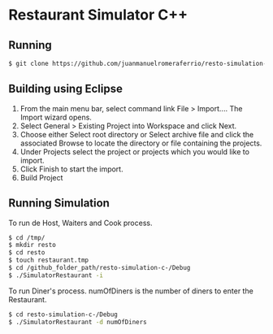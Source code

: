 # Restaurant Simulator C++

## Running

```sh
$ git clone https://github.com/juanmanuelromeraferrio/resto-simulation-c-.git # or clone your own fork
```

## Building using Eclipse

1. From the main menu bar, select  command link File > Import.... The Import wizard opens.
2. Select General > Existing Project into Workspace and click Next.
3. Choose either Select root directory or Select archive file and click the associated Browse to locate the directory or file containing the projects.
4. Under Projects select the project or projects which you would like to import.
5. Click Finish to start the import.
6. Build Project

## Running Simulation

To run de Host, Waiters and Cook process.

```sh
$ cd /tmp/
$ mkdir resto
$ cd resto
$ touch restaurant.tmp
$ cd /github_folder_path/resto-simulation-c-/Debug
$ ./SimulatorRestaurant -i
```

To run Diner's process.
numOfDiners is the number of diners to enter the Restaurant.

```sh
$ cd resto-simulation-c-/Debug
$ ./SimulatorRestaurant -d numOfDiners
```

